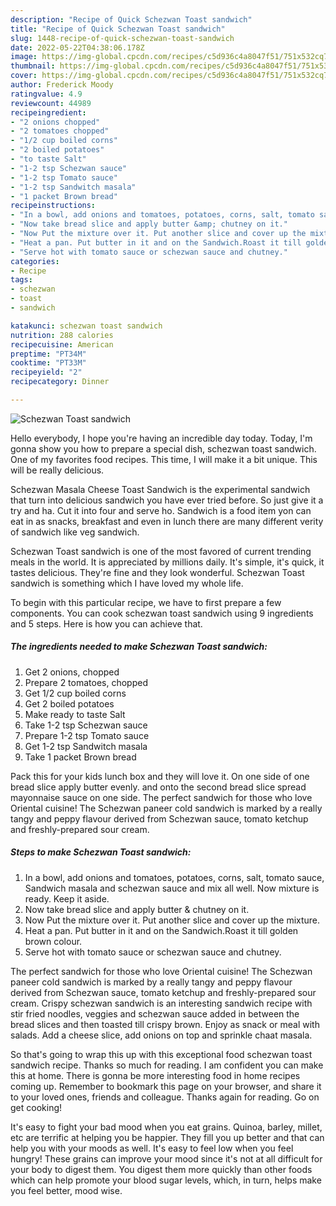 ```yaml
---
description: "Recipe of Quick Schezwan Toast sandwich"
title: "Recipe of Quick Schezwan Toast sandwich"
slug: 1448-recipe-of-quick-schezwan-toast-sandwich
date: 2022-05-22T04:38:06.178Z
image: https://img-global.cpcdn.com/recipes/c5d936c4a8047f51/751x532cq70/schezwan-toast-sandwich-recipe-main-photo.jpg
thumbnail: https://img-global.cpcdn.com/recipes/c5d936c4a8047f51/751x532cq70/schezwan-toast-sandwich-recipe-main-photo.jpg
cover: https://img-global.cpcdn.com/recipes/c5d936c4a8047f51/751x532cq70/schezwan-toast-sandwich-recipe-main-photo.jpg
author: Frederick Moody
ratingvalue: 4.9
reviewcount: 44989
recipeingredient:
- "2 onions chopped"
- "2 tomatoes chopped"
- "1/2 cup boiled corns"
- "2 boiled potatoes"
- "to taste Salt"
- "1-2 tsp Schezwan sauce"
- "1-2 tsp Tomato sauce"
- "1-2 tsp Sandwitch masala"
- "1 packet Brown bread"
recipeinstructions:
- "In a bowl, add onions and tomatoes, potatoes, corns, salt, tomato sauce, Sandwich masala and schezwan sauce and mix all well. Now mixture is ready. Keep it aside."
- "Now take bread slice and apply butter &amp; chutney on it."
- "Now Put the mixture over it. Put another slice and cover up the mixture."
- "Heat a pan. Put butter in it and on the Sandwich.Roast it till golden brown colour."
- "Serve hot with tomato sauce or schezwan sauce and chutney."
categories:
- Recipe
tags:
- schezwan
- toast
- sandwich

katakunci: schezwan toast sandwich 
nutrition: 288 calories
recipecuisine: American
preptime: "PT34M"
cooktime: "PT33M"
recipeyield: "2"
recipecategory: Dinner

---
```



![Schezwan Toast sandwich](https://img-global.cpcdn.com/recipes/c5d936c4a8047f51/751x532cq70/schezwan-toast-sandwich-recipe-main-photo.jpg)

Hello everybody, I hope you're having an incredible day today. Today, I'm gonna show you how to prepare a special dish, schezwan toast sandwich. One of my favorites food recipes. This time, I will make it a bit unique. This will be really delicious.

Schezwan Masala Cheese Toast Sandwich is the experimental sandwich that turn into delicious sandwich you have ever tried before. So just give it a try and ha. Cut it into four and serve ho. Sandwich is a food item yon can eat in as snacks, breakfast and even in lunch there are many different verity of sandwich like veg sandwich.

Schezwan Toast sandwich is one of the most favored of current trending meals in the world. It is appreciated by millions daily. It's simple, it's quick, it tastes delicious. They're fine and they look wonderful. Schezwan Toast sandwich is something which I have loved my whole life.


To begin with this particular recipe, we have to first prepare a few components. You can cook schezwan toast sandwich using 9 ingredients and 5 steps. Here is how you can achieve that.

<!--inarticleads1-->

##### The ingredients needed to make Schezwan Toast sandwich:

1. Get 2 onions, chopped
1. Prepare 2 tomatoes, chopped
1. Get 1/2 cup boiled corns
1. Get 2 boiled potatoes
1. Make ready to taste Salt
1. Take 1-2 tsp Schezwan sauce
1. Prepare 1-2 tsp Tomato sauce
1. Get 1-2 tsp Sandwitch masala
1. Take 1 packet Brown bread


Pack this for your kids lunch box and they will love it. On one side of one bread slice apply butter evenly. and onto the second bread slice spread mayonnaise sauce on one side. The perfect sandwich for those who love Oriental cuisine! The Schezwan paneer cold sandwich is marked by a really tangy and peppy flavour derived from Schezwan sauce, tomato ketchup and freshly-prepared sour cream. 

<!--inarticleads2-->

##### Steps to make Schezwan Toast sandwich:

1. In a bowl, add onions and tomatoes, potatoes, corns, salt, tomato sauce, Sandwich masala and schezwan sauce and mix all well. Now mixture is ready. Keep it aside.
1. Now take bread slice and apply butter &amp; chutney on it.
1. Now Put the mixture over it. Put another slice and cover up the mixture.
1. Heat a pan. Put butter in it and on the Sandwich.Roast it till golden brown colour.
1. Serve hot with tomato sauce or schezwan sauce and chutney.


The perfect sandwich for those who love Oriental cuisine! The Schezwan paneer cold sandwich is marked by a really tangy and peppy flavour derived from Schezwan sauce, tomato ketchup and freshly-prepared sour cream. Crispy schezwan sandwich is an interesting sandwich recipe with stir fried noodles, veggies and schezwan sauce added in between the bread slices and then toasted till crispy brown. Enjoy as snack or meal with salads. Add a cheese slice, add onions on top and sprinkle chaat masala. 

So that's going to wrap this up with this exceptional food schezwan toast sandwich recipe. Thanks so much for reading. I am confident you can make this at home. There is gonna be more interesting food in home recipes coming up. Remember to bookmark this page on your browser, and share it to your loved ones, friends and colleague. Thanks again for reading. Go on get cooking!

It's easy to fight your bad mood when you eat grains. Quinoa, barley, millet, etc are terrific at helping you be happier. They fill you up better and that can help you with your moods as well. It's easy to feel low when you feel hungry! These grains can improve your mood since it's not at all difficult for your body to digest them. You digest them more quickly than other foods which can help promote your blood sugar levels, which, in turn, helps make you feel better, mood wise.
